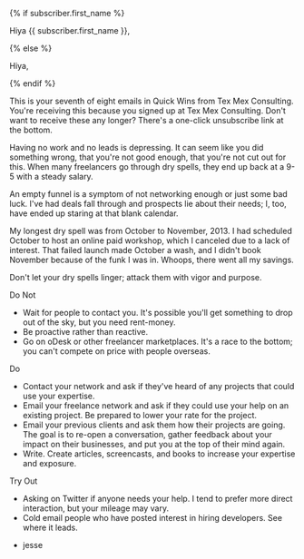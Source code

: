{% if subscriber.first_name %}

Hiya {{ subscriber.first_name }},

{% else %}

Hiya,

{% endif %}

This is your seventh of eight emails in Quick Wins from Tex Mex
Consulting. You're receiving this because you signed up at Tex
Mex Consulting. Don't want to receive these any longer? There's a
one-click unsubscribe link at the bottom.

Having no work and no leads is depressing. It can seem like you
did something wrong, that you're not good enough, that you're not
cut out for this. When many freelancers go through dry spells,
they end up back at a 9-5 with a steady salary.

An empty funnel is a symptom of not networking enough or just
some bad luck. I've had deals fall through and prospects lie
about their needs; I, too, have ended up staring at that blank
calendar.

My longest dry spell was from October to November, 2013. I had
scheduled October to host an online paid workshop, which I
canceled due to a lack of interest. That failed launch made
October a wash, and I didn't book November because of the funk I
was in. Whoops, there went all my savings.

Don't let your dry spells linger; attack them with vigor and
purpose.

Do Not

* Wait for people to contact you. It's possible you'll get
something to drop out of the sky, but you need rent-money.
* Be proactive rather than reactive.
* Go on oDesk or other freelancer marketplaces. It's a race to
the bottom; you can't compete on price with people overseas.

Do

* Contact your network and ask if they've heard of any projects
that could use your expertise.
* Email your freelance network and ask if they could use your
help on an existing project. Be prepared to lower your rate for
the project.
* Email your previous clients and ask them how their projects are
going. The goal is to re-open a conversation, gather feedback
about your impact on their businesses, and put you at the top of
their mind again.
* Write. Create articles, screencasts, and books to increase your
expertise and exposure.

Try Out

* Asking on Twitter if anyone needs your help. I tend to prefer
more direct interaction, but your mileage may vary.
* Cold email people who have posted interest in hiring
developers. See where it leads.

- jesse
